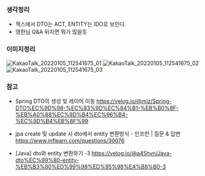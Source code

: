 ### 생각정리

- 젝스에서 DTO는 ACT, ENTITY는 IDO로 보인다.
- 영한님 Q&A 뒤지면 뭐가 많을듯

### 이미지정리
![KakaoTalk_20220105_112541675_01](https://user-images.githubusercontent.com/13810291/148150939-d1e748a0-90ac-4742-b58a-925cc808a29e.jpg)
![KakaoTalk_20220105_112541675_02](https://user-images.githubusercontent.com/13810291/148150942-84b7eeea-7bbe-4a25-8128-d9dd1a33709f.jpg)
![KakaoTalk_20220105_112541675_03](https://user-images.githubusercontent.com/13810291/148150944-7611337c-62b2-4e52-b4fa-ecd62c703a2e.jpg)

### 참고 

- Spring DTO의 생성 및 레이어 이동
https://velog.io/@miz/Spring-DTO%EC%9D%98-%EC%83%9D%EC%84%B1-%EB%B0%8F-%EB%A0%88%EC%9D%B4%EC%96%B4-%EC%9D%B4%EB%8F%99

- jpa create 및 update 시 dto에서 entity 변환방식 - 인프런 | 질문 & 답변
https://www.inflearn.com/questions/30076

- [Java] dto와 entity 변환하기 -3 <Generic Method>
https://velog.io/@a45hvn/Java-dto%EC%99%80-entity-%EB%B3%80%ED%99%98%ED%95%98%EA%B8%B0-3